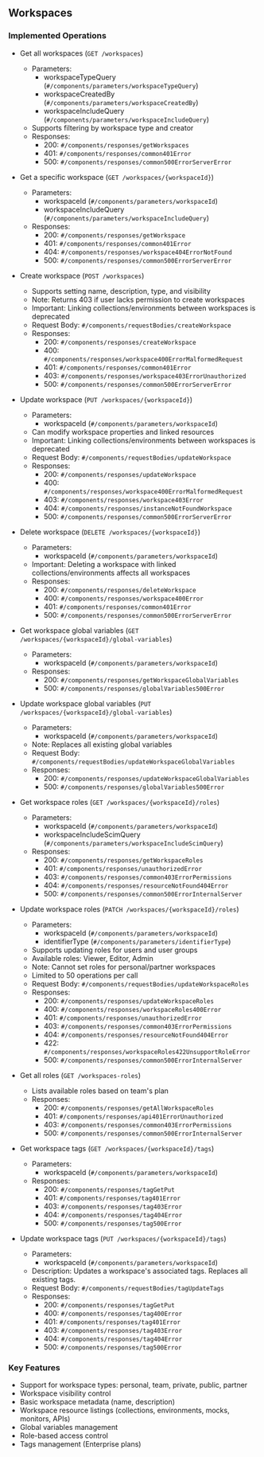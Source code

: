 ## Workspaces

### Implemented Operations
- Get all workspaces (`GET /workspaces`)
  - Parameters:
    - workspaceTypeQuery (`#/components/parameters/workspaceTypeQuery`)
    - workspaceCreatedBy (`#/components/parameters/workspaceCreatedBy`)
    - workspaceIncludeQuery (`#/components/parameters/workspaceIncludeQuery`)
  - Supports filtering by workspace type and creator
  - Responses:
    - 200: `#/components/responses/getWorkspaces`
    - 401: `#/components/responses/common401Error`
    - 500: `#/components/responses/common500ErrorServerError`

- Get a specific workspace (`GET /workspaces/{workspaceId}`)
  - Parameters:
    - workspaceId (`#/components/parameters/workspaceId`)
    - workspaceIncludeQuery (`#/components/parameters/workspaceIncludeQuery`)
  - Responses:
    - 200: `#/components/responses/getWorkspace`
    - 401: `#/components/responses/common401Error`
    - 404: `#/components/responses/workspace404ErrorNotFound`
    - 500: `#/components/responses/common500ErrorServerError`

- Create workspace (`POST /workspaces`)
  - Supports setting name, description, type, and visibility
  - Note: Returns 403 if user lacks permission to create workspaces
  - Important: Linking collections/environments between workspaces is deprecated
  - Request Body: `#/components/requestBodies/createWorkspace`
  - Responses:
    - 200: `#/components/responses/createWorkspace`
    - 400: `#/components/responses/workspace400ErrorMalformedRequest`
    - 401: `#/components/responses/common401Error`
    - 403: `#/components/responses/workspace403ErrorUnauthorized`
    - 500: `#/components/responses/common500ErrorServerError`

- Update workspace (`PUT /workspaces/{workspaceId}`)
  - Parameters:
    - workspaceId (`#/components/parameters/workspaceId`)
  - Can modify workspace properties and linked resources
  - Important: Linking collections/environments between workspaces is deprecated
  - Request Body: `#/components/requestBodies/updateWorkspace`
  - Responses:
    - 200: `#/components/responses/updateWorkspace`
    - 400: `#/components/responses/workspace400ErrorMalformedRequest`
    - 403: `#/components/responses/workspace403Error`
    - 404: `#/components/responses/instanceNotFoundWorkspace`
    - 500: `#/components/responses/common500ErrorServerError`

- Delete workspace (`DELETE /workspaces/{workspaceId}`)
  - Parameters:
    - workspaceId (`#/components/parameters/workspaceId`)
  - Important: Deleting a workspace with linked collections/environments affects all workspaces
  - Responses:
    - 200: `#/components/responses/deleteWorkspace`
    - 400: `#/components/responses/workspace400Error`
    - 401: `#/components/responses/common401Error`
    - 500: `#/components/responses/common500ErrorServerError`

- Get workspace global variables (`GET /workspaces/{workspaceId}/global-variables`)
  - Parameters:
    - workspaceId (`#/components/parameters/workspaceId`)
  - Responses:
    - 200: `#/components/responses/getWorkspaceGlobalVariables`
    - 500: `#/components/responses/globalVariables500Error`

- Update workspace global variables (`PUT /workspaces/{workspaceId}/global-variables`)
  - Parameters:
    - workspaceId (`#/components/parameters/workspaceId`)
  - Note: Replaces all existing global variables
  - Request Body: `#/components/requestBodies/updateWorkspaceGlobalVariables`
  - Responses:
    - 200: `#/components/responses/updateWorkspaceGlobalVariables`
    - 500: `#/components/responses/globalVariables500Error`

- Get workspace roles (`GET /workspaces/{workspaceId}/roles`)
  - Parameters:
    - workspaceId (`#/components/parameters/workspaceId`)
    - workspaceIncludeScimQuery (`#/components/parameters/workspaceIncludeScimQuery`)
  - Responses:
    - 200: `#/components/responses/getWorkspaceRoles`
    - 401: `#/components/responses/unauthorizedError`
    - 403: `#/components/responses/common403ErrorPermissions`
    - 404: `#/components/responses/resourceNotFound404Error`
    - 500: `#/components/responses/common500ErrorInternalServer`

- Update workspace roles (`PATCH /workspaces/{workspaceId}/roles`)
  - Parameters:
    - workspaceId (`#/components/parameters/workspaceId`)
    - identifierType (`#/components/parameters/identifierType`)
  - Supports updating roles for users and user groups
  - Available roles: Viewer, Editor, Admin
  - Note: Cannot set roles for personal/partner workspaces
  - Limited to 50 operations per call
  - Request Body: `#/components/requestBodies/updateWorkspaceRoles`
  - Responses:
    - 200: `#/components/responses/updateWorkspaceRoles`
    - 400: `#/components/responses/workspaceRoles400Error`
    - 401: `#/components/responses/unauthorizedError`
    - 403: `#/components/responses/common403ErrorPermissions`
    - 404: `#/components/responses/resourceNotFound404Error`
    - 422: `#/components/responses/workspaceRoles422UnsupportRoleError`
    - 500: `#/components/responses/common500ErrorInternalServer`

- Get all roles (`GET /workspaces-roles`)
  - Lists available roles based on team's plan
  - Responses:
    - 200: `#/components/responses/getAllWorkspaceRoles`
    - 401: `#/components/responses/api401ErrorUnauthorized`
    - 403: `#/components/responses/common403ErrorPermissions`
    - 500: `#/components/responses/common500ErrorInternalServer`

- Get workspace tags (`GET /workspaces/{workspaceId}/tags`)
  - Parameters:
    - workspaceId (`#/components/parameters/workspaceId`)
  - Responses:
    - 200: `#/components/responses/tagGetPut`
    - 401: `#/components/responses/tag401Error`
    - 403: `#/components/responses/tag403Error`
    - 404: `#/components/responses/tag404Error`
    - 500: `#/components/responses/tag500Error`

- Update workspace tags (`PUT /workspaces/{workspaceId}/tags`)
  - Parameters:
    - workspaceId (`#/components/parameters/workspaceId`)
  - Description: Updates a workspace's associated tags. Replaces all existing tags.
  - Request Body: `#/components/requestBodies/tagUpdateTags`
  - Responses:
    - 200: `#/components/responses/tagGetPut`
    - 400: `#/components/responses/tag400Error`
    - 401: `#/components/responses/tag401Error`
    - 403: `#/components/responses/tag403Error`
    - 404: `#/components/responses/tag404Error`
    - 500: `#/components/responses/tag500Error`

### Key Features
- Support for workspace types: personal, team, private, public, partner
- Workspace visibility control
- Basic workspace metadata (name, description)
- Workspace resource listings (collections, environments, mocks, monitors, APIs)
- Global variables management
- Role-based access control
- Tags management (Enterprise plans)
